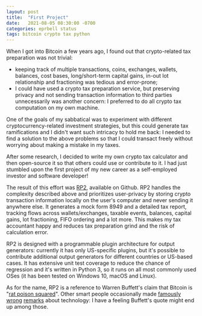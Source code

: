 ```yaml
---
layout: post
title:  "First Project"
date:   2021-08-05 08:30:00 -0700
categories: eprbell status
tags: bitcoin crypto tax python
---
```

When I got into Bitcoin a few years ago, I found out that crypto-related tax preparation was not trivial:
- keeping track of multiple transactions, coins, exchanges, wallets, balances, cost bases, long/short-term capital gains, in-out lot relationship and fractioning was tedious and error-prone;
- I could have used a crypto tax preparation service, but preserving privacy and not sending transaction information to third parties unnecessarily was another concern: I preferred to do all crypto tax computation on my own machine.

One of the goals of my sabbatical was to experiment with different cryptocurrency-related investment strategies, but this could generate tax ramifications and I didn't want such intricacy to hold me back: I needed to find a solution to the above problems so that I could transact freely without worrying about making a mistake in my taxes.

After some research, I decided to write my own crypto tax calculator and then open-source it so that others could use or contribute to it. I had just stumbled upon the first project of my new career as a self-employed investor and software developer!

The result of this effort was [RP2](https://github.com/eprbell/rp2), available on Github. RP2 handles the complexity described above and prioritizes user-privacy by storing crypto transaction information locally on the user's computer and never sending it anywhere else. It generates a mock form 8949 and a detailed tax report, tracking flows across wallets/exchanges, taxable events, balances, capital gains, lot fractioning, FIFO ordering and a lot more. This makes my tax accountant happy and reduces tax preparation grind and the risk of calculation error.

RP2 is designed with a programmable plugin architecture for output generators: currently it has only US-specific plugins, but it's possible to contribute additional output generators for different countries or US-based cases. It has extensive unit test coverage to reduce the chance of regression and it's written in Python 3, so it runs on all most commonly used OSes (it has been tested on Windows 10, macOS and Linux).

As for the name, RP2 is a reference to Warren Buffett's claim that Bitcoin is "[rat poison squared](https://www.cnbc.com/2018/05/05/warren-buffett-says-bitcoin-is-probably-rat-poison-squared.html)". Other smart people occasionally made [famously](https://www.snopes.com/fact-check/paul-krugman-internets-effect-economy/) [wrong](https://libquotes.com/thomas-edison/quote/lbx5e7q) [remarks](https://en.wikipedia.org/wiki/Robert_Metcalfe#Incorrect_predictions) about technology: I have a feeling Buffett's quote might end up among those.